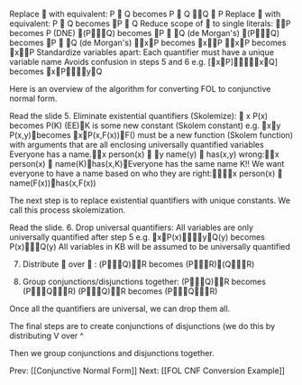 ﻿Replace  with equivalent: P  Q	 becomes  P  Q Q  P
Replace  with equivalent: P  Q	 becomes P  Q
Reduce scope of  to single literals:
	P		becomes P	   (DNE)
	(PQ)	becomes P  Q	   (de Morgan's)
	(PQ)	becomes P  Q	   (de Morgan's)
	xP		becomes xP
	xP		becomes xP
Standardize variables apart:
Each quantifier must have a unique variable name
Avoids confusion in steps 5 and 6
e.g. [xP]xQ]	becomes xPyQ

Here is an overview of the algorithm for converting FOL to conjunctive normal form.

Read the slide
5. Eliminate existential quantifiers (Skolemize):
	 x P(x)	becomes   P(K)	(EE)K is some new constant (Skolem constant)
e.g. xy P(x,y)becomes  xP(x,F(x))F() must be a new function (Skolem function) with arguments that are all enclosing universally quantified variables 
Everyone has a name.x person(x)  y name(y)  has(x,y)
	wrong:x person(x)  name(K)has(x,K)Everyone has the same name K!!
	We want everyone to have a name based on who they are
	right:x person(x)  name(F(x))has(x,F(x))

The next step is to replace existential quantifiers with unique constants. We call this process skolemization.

Read the slide.
6. Drop universal quantifiers:
All variables are only universally quantified after step 5
e.g. xP(x)yQ(y) becomes P(x)Q(y)
All variables in KB will be assumed to be universally quantified

7. Distribute  over  :
	(PQ)R becomes (PR)(QR)

8. Group conjunctions/disjunctions together:
	(PQ)R becomes (PQR)
	(PQ)R becomes (PQR)

Once all the quantifiers are universal, we can drop them all.

The final steps are to create conjunctions of disjunctions (we do this by distributing V over ^

Then we group conjunctions and disjunctions together.

Prev: [[Conjunctive Normal Form]]
Next: [[FOL CNF Conversion Example]]
